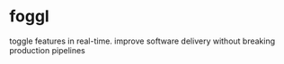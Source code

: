 # foggl
toggle features in real-time. improve software delivery without breaking production pipelines
